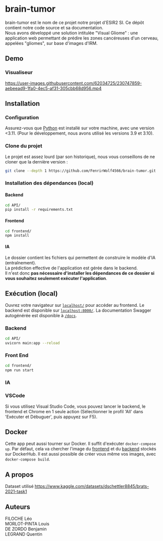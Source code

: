 # brain-tumor
brain-tumor est le nom de ce projet notre projet d'ESIR2 SI. Ce dépôt contient notre code source et sa documentation.<br>
Nous avons développé une solution intitulée "Visual Gliome" : une application web permettant de prédire les zones cancéreuses d'un cerveau, appelées "gliomes", sur base d'images d'IRM.
## Demo
### Visualiseur

https://user-images.githubusercontent.com/62034725/230747859-aebeead9-1fa0-4ec5-af31-305cbb68d956.mp4

## Installation 
### Configuration
Assurez-vous que  [Python](https://www.python.org/downloads/) est installé sur votre machine, avec une version <3.11. (Pour le développement, nous avons utilisé les versions 3.9 et 3.10).
### Clone du projet
Le projet est assez lourd (par son historique), nous vous conseillons de ne cloner que la dernière version :
```bash
git clone --depth 1 https://github.com/FenrirWolf4566/brain-tumor.git 
```
### Installation des dépendances (local)
#### Backend
```bash
cd API/
pip install -r requirements.txt 
```
#### Frontend
```bash
cd frontend/
npm install
```
#### IA
Le dossier contient les fichiers qui permettent de construire le modèle d'IA (entraînement). <br>
La prédiction effective de l'application est gérée dans le backend. <br>
Il n'est donc **pas nécessaire d'installer les dépendances de ce dossier si vous souhaitez seulement exécuter l'application**.<br>
## Exécution (local)
Ouvrez votre navigateur sur [```localhost/```](http://localhost/) pour accéder au frontend. Le backend est disponible sur [```localhost:8000/```](http://localhost:8000). La documentation Swagger autogénérée est disponible à [```/docs```](http://localhost:8000/docs).
### Backend
```bash
cd API/
uvicorn main:app --reload
```
### Front End
```bash
cd frontend/
npm run start
```

### IA

### VSCode
Si vous utilisez Visual Studio Code, vous pouvez lancer le backend, le frontend et Chrome en 1 seule action (Sélectionner le profil 'All' dans 'Exécuter et Débuguer', puis appuyez sur F5).

## Docker
Cette app peut aussi tourner sur Docker. 
Il suffit d'exécuter ```docker-compose up```. 
Par défaut, cela va chercher l'image du [frontend](https://hub.docker.com/repository/docker/lfiloche/vg_front) et du [backend](https://hub.docker.com/repository/docker/lfiloche/vg_back) stockés sur DockerHub. Il est aussi possible de créer vous même vos images, avec ```docker-compose build```.

## A propos
Dataset utilisé
https://www.kaggle.com/datasets/dschettler8845/brats-2021-task1


## Auteurs
FILOCHE Léo <br>
MORLOT-PINTA Louis <br>
DE ZORDO Benjamin <br>
LEGRAND Quentin <br>
